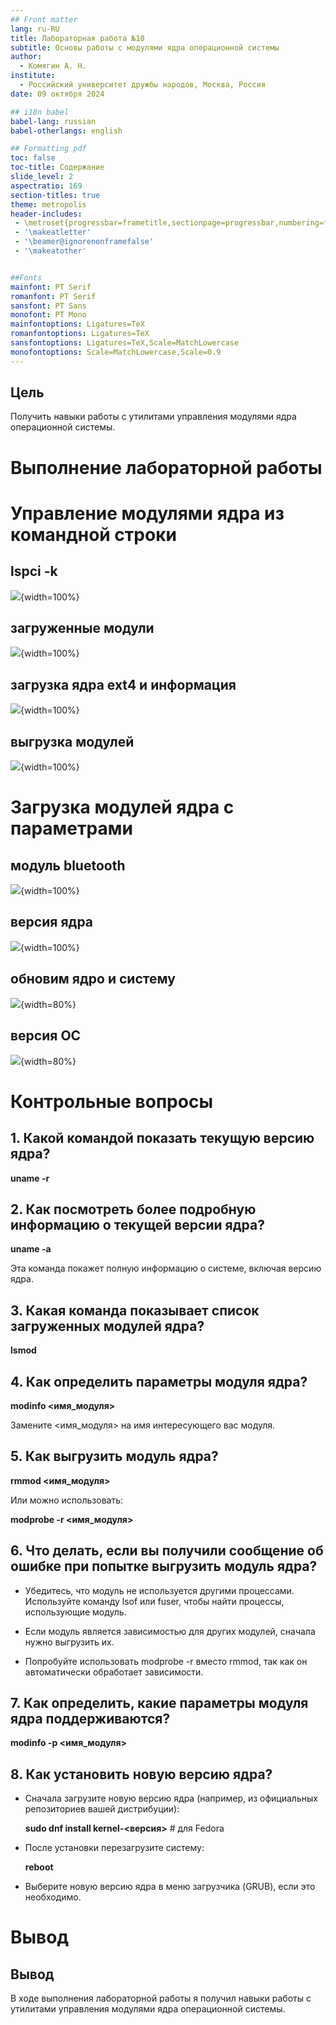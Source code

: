 ```yaml
---
## Front matter
lang: ru-RU
title: Лабораторная работа №10
subtitle: Основы работы с модулями ядра операционной системы
author:
  - Комягин А. Н.
institute:
  - Российский университет дружбы народов, Москва, Россия
date: 09 октября 2024

## i18n babel
babel-lang: russian
babel-otherlangs: english

## Formatting pdf
toc: false
toc-title: Содержание
slide_level: 2
aspectratio: 169
section-titles: true
theme: metropolis
header-includes:
 - \metroset{progressbar=frametitle,sectionpage=progressbar,numbering=fraction}
 - '\makeatletter'
 - '\beamer@ignorenonframefalse'
 - '\makeatother'


##Fonts
mainfont: PT Serif
romanfont: PT Serif
sansfont: PT Sans
monofont: PT Mono
mainfontoptions: Ligatures=TeX
romanfontoptions: Ligatures=TeX
sansfontoptions: Ligatures=TeX,Scale=MatchLowercase
monofontoptions: Scale=MatchLowercase,Scale=0.9
---
```



## Цель

Получить навыки работы с утилитами управления модулями ядра операционной системы.

# Выполнение лабораторной работы

# Управление модулями ядра из командной строки

## lspci -k

![](./image/1.PNG){width=100%}

## загруженные модули

![](./image/2.PNG){width=100%}

## загрузка ядра ext4 и информация

![](./image/3.PNG){width=100%}

## выгрузка модулей

![](./image/4.PNG){width=100%}

# Загрузка модулей ядра с параметрами

## модуль bluetooth

![](./image/5.PNG){width=100%}

## версия ядра

![](./image/6.PNG){width=100%}

## обновим ядро и систему

![](./image/7.PNG){width=80%}

## версия ОС

![](./image/8.PNG){width=80%}


# Контрольные вопросы

## 1. Какой командой показать текущую версию ядра?
   
   **uname -r**
   


## 2. Как посмотреть более подробную информацию о текущей версии ядра?
   

   **uname -a**
   

   Эта команда покажет полную информацию о системе, включая версию ядра.

## 3. Какая команда показывает список загруженных модулей ядра?
   
   **lsmod**
   


## 4. Как определить параметры модуля ядра?
   

   **modinfo <имя_модуля>**

   Замените <имя_модуля> на имя интересующего вас модуля.

## 5. Как выгрузить модуль ядра?
   
   **rmmod <имя_модуля>**
 
   Или можно использовать:
   
  **modprobe -r <имя_модуля>**
   


## 6. Что делать, если вы получили сообщение об ошибке при попытке выгрузить модуль ядра?

   - Убедитесь, что модуль не используется другими процессами. Используйте команду lsof или fuser, чтобы найти процессы, использующие модуль.
   
   - Если модуль является зависимостью для других модулей, сначала нужно выгрузить их.
   
   - Попробуйте использовать modprobe -r вместо rmmod, так как он автоматически обработает зависимости.

## 7. Как определить, какие параметры модуля ядра поддерживаются?
   

   **modinfo -p <имя_модуля>**
   


## 8. Как установить новую версию ядра?

   - Сначала загрузите новую версию ядра (например, из официальных репозиториев вашей дистрибуции):
     
     **sudo dnf install kernel-<версия>**           # для Fedora
     

   - После установки перезагрузите систему:
     
     **reboot**
     

   - Выберите новую версию ядра в меню загрузчика (GRUB), если это необходимо.

# Вывод

## Вывод

В ходе выполнения лабораторной работы я получил навыки работы с утилитами управления модулями ядра операционной системы.























